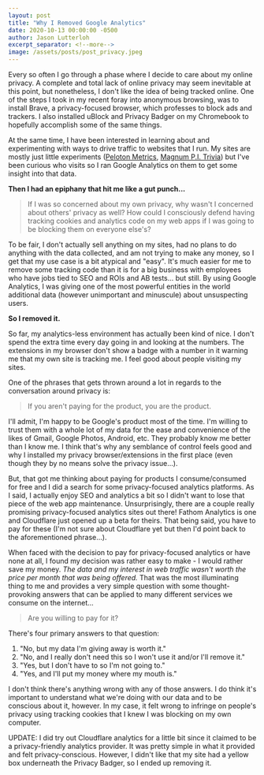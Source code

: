 ```yaml
---
layout: post
title: "Why I Removed Google Analytics"
date: 2020-10-13 00:00:00 -0500
author: Jason Lutterloh
excerpt_separator: <!--more-->
image: /assets/posts/post_privacy.jpeg
---
```


Every so often I go through a phase where I decide to care about my online privacy. A complete and total lack of online privacy may seem inevitable at this point, but nonetheless, I don't like the idea of being tracked online. One of the steps I took in my recent foray into anonymous browsing, was to install Brave, a privacy-focused browser, which professes to block ads and trackers. I also installed uBlock and Privacy Badger on my Chromebook to hopefully accomplish some of the same things.

<!--more-->

At the same time, I have been interested in learning about and experimenting with ways to drive traffic to websites that I run. My sites are mostly just little experiments ([Peloton Metrics](https://peloton.lutterloh.dev), [Magnum P.I. Trivia](https://trivia.lutterloh.dev)) but I've been curious who visits so I ran Google Analytics on them to get some insight into that data.

**Then I had an epiphany that hit me like a gut punch...**

> If I was so concerned about my own privacy, why wasn't I concerned about others' privacy as well? How could I consciously defend having tracking cookies and analytics code on my web apps if I was going to be blocking them on everyone else's?

To be fair, I don't actually sell anything on my sites, had no plans to do anything with the data collected, and am not trying to make any money, so I get that my use case is a bit atypical and "easy". It's much easier for me to remove some tracking code than it is for a big business with employees who have jobs tied to SEO and ROIs and AB tests... but still. By using Google Analytics, I was giving one of the most powerful entities in the world additional data (however unimportant and minuscule) about unsuspecting users.

**So I removed it.**

So far, my analytics-less environment has actually been kind of nice. I don't spend the extra time every day going in and looking at the numbers. The extensions in my browser don't show a badge with a number in it warning me that my own site is tracking me. I feel good about people visiting my sites.

One of the phrases that gets thrown around a lot in regards to the conversation around privacy is:

> If you aren't paying for the product, you are the product.

I'll admit, I'm happy to be Google's product most of the time. I'm willing to trust them with a whole lot of my data for the ease and convenience of the likes of Gmail, Google Photos, Android, etc. They probably know me better than I know me. I think that's why any semblance of control feels good and why I installed my privacy browser/extensions in the first place (even though they by no means solve the privacy issue...).

But, that got me thinking about paying for products I consume/consumed for free and I did a search for some privacy-focused analytics platforms. As I said, I actually enjoy SEO and analytics a bit so I didn't want to lose that piece of the web app maintenance. Unsurprisingly, there are a couple really promising privacy-focused analytics sites out there! Fathom Analytics is one and Cloudflare just opened up a beta for theirs. That being said, you have to pay for these (I'm not sure about Cloudflare yet but then I'd point back to the aforementioned phrase...).

When faced with the decision to pay for privacy-focused analytics or have none at all, I found my decision was rather easy to make - I would rather save my money. _The data and my interest in web traffic wasn't worth the price per month that was being offered._ That was the most illuminating thing to me and provides a very simple question with some thought-provoking answers that can be applied to many different services we consume on the internet...

> Are you willing to pay for it?

There's four primary answers to that question:

1. "No, but my data I'm giving away is worth it."
2. "No, and I really don't need this so I won't use it and/or I'll remove it."
3. "Yes, but I don't have to so I'm not going to."
4. "Yes, and I'll put my money where my mouth is."

I don't think there's anything wrong with any of those answers. I do think it's important to understand what we're doing with our data and to be conscious about it, however. In my case, it felt wrong to infringe on people's privacy using tracking cookies that I knew I was blocking on my own computer.

UPDATE: I did try out Cloudflare analytics for a little bit since it claimed to be a privacy-friendly analytics provider. It was pretty simple in what it provided and felt privacy-conscious. However, I didn't like that my site had a yellow box underneath the Privacy Badger, so I ended up removing it.
